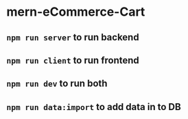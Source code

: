 # mern-eCommerce-Cart

## `npm run server` to run backend

## `npm run client` to run frontend

## `npm run dev` to run both

## `npm run data:import` to add data in to DB
